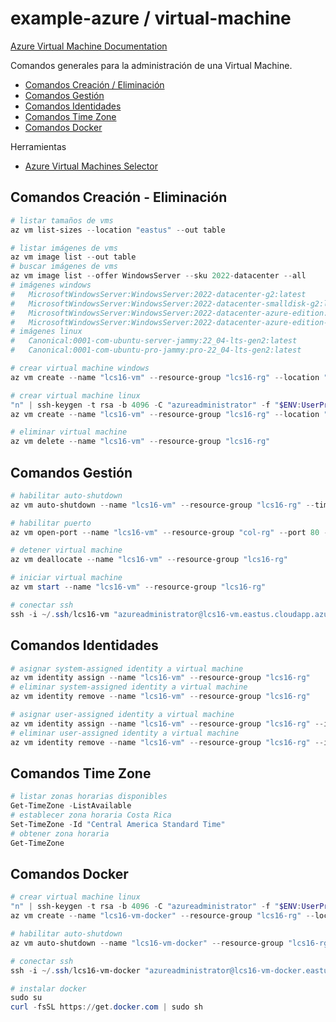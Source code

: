 # example-azure / virtual-machine

[Azure Virtual Machine Documentation](https://learn.microsoft.com/en-us/azure/virtual-machines)

Comandos generales para la administración de una Virtual Machine.

- [Comandos Creación / Eliminación](#comandos-creación---eliminación)
- [Comandos Gestión](#comandos-gestión)
- [Comandos Identidades](#comandos-identidades)
- [Comandos Time Zone](#comandos-identidades)
- [Comandos Docker](#comandos-docker)

Herramientas

- [Azure Virtual Machines Selector](https://azure.microsoft.com/en-us/pricing/vm-selector)

## Comandos Creación - Eliminación

```powershell
# listar tamaños de vms
az vm list-sizes --location "eastus" --out table
```

```powershell
# listar imágenes de vms
az vm image list --out table
# buscar imágenes de vms
az vm image list --offer WindowsServer --sku 2022-datacenter --all
# imágenes windows
#   MicrosoftWindowsServer:WindowsServer:2022-datacenter-g2:latest
#   MicrosoftWindowsServer:WindowsServer:2022-datacenter-smalldisk-g2:latest
#   MicrosoftWindowsServer:WindowsServer:2022-datacenter-azure-edition:latest
#   MicrosoftWindowsServer:WindowsServer:2022-datacenter-azure-edition-smalldisk:latest
# imágenes linux
#   Canonical:0001-com-ubuntu-server-jammy:22_04-lts-gen2:latest
#   Canonical:0001-com-ubuntu-pro-jammy:pro-22_04-lts-gen2:latest
```

```powershell
# crear virtual machine windows
az vm create --name "lcs16-vm" --resource-group "lcs16-rg" --location "eastus" --image "MicrosoftWindowsServer:WindowsServer:2022-datacenter-azure-edition-smalldisk:latest" --size "Standard_B2ms" --admin-username "azureadministrator" --admin-password "azureprueba123*" --os-disk-size-gb 32 --public-ip-sku "Standard" --public-ip-address-dns-name "lcs16-vm"

# crear virtual machine linux
"n" | ssh-keygen -t rsa -b 4096 -C "azureadministrator" -f "$ENV:UserProfile/.ssh/lcs16-vm" -P "azureprueba123*"
az vm create --name "lcs16-vm" --resource-group "lcs16-rg" --location "eastus" --image "Canonical:0001-com-ubuntu-server-jammy:22_04-lts-gen2:latest" --size "Standard_B2ms" --admin-username "azureadministrator" --ssh-key-values "~/.ssh/lcs16-vm.pub" --os-disk-size-gb 32 --public-ip-sku "Standard" --public-ip-address-dns-name "lcs16-vm"
```

```powershell
# eliminar virtual machine
az vm delete --name "lcs16-vm" --resource-group "lcs16-rg"
```

## Comandos Gestión

```powershell
# habilitar auto-shutdown
az vm auto-shutdown --name "lcs16-vm" --resource-group "lcs16-rg" --time 0000
```

```powershell
# habilitar puerto
az vm open-port --name "lcs16-vm" --resource-group "col-rg" --port 80 --priority 100
```

```powershell
# detener virtual machine
az vm deallocate --name "lcs16-vm" --resource-group "lcs16-rg"

# iniciar virtual machine
az vm start --name "lcs16-vm" --resource-group "lcs16-rg"
```

```powershell
# conectar ssh
ssh -i ~/.ssh/lcs16-vm "azureadministrator@lcs16-vm.eastus.cloudapp.azure.com"
```

## Comandos Identidades

```powershell
# asignar system-assigned identity a virtual machine
az vm identity assign --name "lcs16-vm" --resource-group "lcs16-rg"
# eliminar system-assigned identity a virtual machine
az vm identity remove --name "lcs16-vm" --resource-group "lcs16-rg"
```

```powershell
# asignar user-assigned identity a virtual machine
az vm identity assign --name "lcs16-vm" --resource-group "lcs16-rg" --identities "/subscriptions/8e8b8f6d-3e0b-45fd-aa1b-f7aa212317cb/resourcegroups/lcs16-rg/providers/Microsoft.ManagedIdentity/userAssignedIdentities/lcs16-managed-identity"
# eliminar user-assigned identity a virtual machine
az vm identity remove --name "lcs16-vm" --resource-group "lcs16-rg" --identities "/subscriptions/8e8b8f6d-3e0b-45fd-aa1b-f7aa212317cb/resourcegroups/lcs16-rg/providers/Microsoft.ManagedIdentity/userAssignedIdentities/lcs16-managed-identity"
```

## Comandos Time Zone

```powershell
# listar zonas horarias disponibles
Get-TimeZone -ListAvailable
# establecer zona horaria Costa Rica
Set-TimeZone -Id "Central America Standard Time"
# obtener zona horaria
Get-TimeZone
```

## Comandos Docker

```powershell
# crear virtual machine linux
"n" | ssh-keygen -t rsa -b 4096 -C "azureadministrator" -f "$ENV:UserProfile/.ssh/lcs16-vm-docker" -P "azureprueba123*"
az vm create --name "lcs16-vm-docker" --resource-group "lcs16-rg" --location "eastus" --image "Canonical:0001-com-ubuntu-server-jammy:22_04-lts-gen2:latest" --size "Standard_B2ms" --admin-username "azureadministrator" --ssh-key-values "~/.ssh/lcs16-vm-docker.pub" --os-disk-size-gb 32 --public-ip-sku "Standard" --public-ip-address-dns-name "lcs16-vm-docker"

# habilitar auto-shutdown
az vm auto-shutdown --name "lcs16-vm-docker" --resource-group "lcs16-rg" --time 0000

# conectar ssh
ssh -i ~/.ssh/lcs16-vm-docker "azureadministrator@lcs16-vm-docker.eastus.cloudapp.azure.com"

# instalar docker
sudo su
curl -fsSL https://get.docker.com | sudo sh
```

